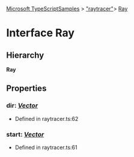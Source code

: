 [Microsoft TypeScriptSamples](../index.md) >  ["raytracer"](../modules/_raytracer_.md)>  [Ray](../interfaces/_raytracer_.ray.md)
# Interface Ray


## Hierarchy
**Ray**










## Properties

<a id="dir"></a>

### **dir**:  *[Vector](../classes/_raytracer_.vector.md)* 







* Defined in raytracer.ts:62






<a id="start"></a>

### **start**:  *[Vector](../classes/_raytracer_.vector.md)* 







* Defined in raytracer.ts:61








